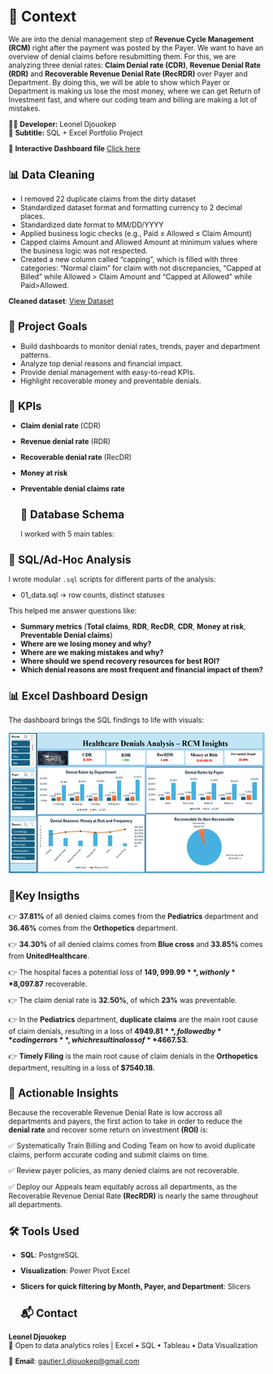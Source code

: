 # 🏥 Context

We are into the denial management step of **Revenue Cycle Management (RCM)** right after the payment was posted by the Payer. We want to have an overview of denial claims before resubmitting them. For this, we are analyzing three denial rates: **Claim Denial rate (CDR)**, **Revenue Denial Rate (RDR)** and **Recoverable Revenue Denial Rate (RecRDR)** over Payer and Department. By doing this, we will be able to show which Payer or Department is making us lose the most money, where we can get Return of Investment fast, and where our coding team and billing are making a lot of mistakes.

👩‍💻 **Developer:** Leonel Djouokep  
📌 **Subtitle:** SQL + Excel Portfolio Project 

📌 **Interactive Dashboard file** <a href= "https://github.com/Leonel-web-byte/Healthcare-Denials-Analysis-RCM-Insights/blob/main/PowerPivot.xlsx"> Click here</a>


## 📊  Data Cleaning
-	I removed 22 duplicate claims from the dirty dataset
-	Standardized dataset format and formatting currency to 2 decimal places.
-	Standardized date format to MM/DD/YYYY
-	Applied business logic checks (e.g., Paid ≤ Allowed ≤ Claim Amount)
-	Capped claims Amount and Allowed Amount at minimum values where the business logic was not respected.
-	Created a new column called “capping”, which is filled with three categories: “Normal claim” for claim with not discrepancies, “Capped at Billed” while Allowed > Claim Amount and “Capped at Allowed” while Paid>Allowed.
  
**Cleaned dataset**: <a href= "https://github.com/Leonel-web-byte/Healthcare-Denials-Analysis-RCM-Insights/blob/main/Cleaned%20Dataset_Power.xlsx"> View Dataset</a>


## 🎯 Project Goals

- Build dashboards to monitor denial rates, trends, payer and department patterns.
- Analyze top denial reasons and financial impact.
- Provide denial management with easy-to-read KPIs.
- Highlight recoverable money and preventable denials.

## 🧠 KPIs

- **Claim denial rate** (CDR)
- **Revenue denial rate** (RDR)
- **Recoverable denial rate** (RecDR)
- **Money at risk**
- **Preventable denial claims rate**

  ## 🧱 Database Schema
  I  worked with 5 main tables:  
 
## 🧩 SQL/Ad-Hoc Analysis

 I wrote modular `.sql` scripts for different parts of the analysis:
 
 - 01_data.sql → row counts, distinct statuses
   
 This helped me answer questions like:
 - **Summary metrics** (**Total claims**, **RDR**, **RecDR**, **CDR**, **Money at risk**, **Preventable Denial claims**)
- **Where are we losing money and why?** 
- **Where are we making mistakes and why?** 
- **Where should we spend recovery resources for best ROI?** 
-	**Which denial reasons are most frequent and financial impact of them?**

## 📊 Excel Dashboard Design
The dashboard brings the SQL findings to life with visuals:  

<img width="549" height="279" alt="Claims_P" src="https://github.com/Leonel-web-byte/Healthcare-Denials-Analysis-RCM-Insights/blob/main/Dashboard.png" />

 ## 📌Key Insigths
 👉 **37.81%** of all denied claims comes from the **Pediatrics** department and **36.46%** comes from the **Orthopetics** department.
 
 👉 **34.30%** of all denied claims comes from **Blue cross** and **33.85%** comes from **UnitedHealthcare**.

 👉 The hospital faces a potential loss of **$149,999.99**, with only **$8,097.87** recoverable.

 👉 The claim denial rate is **32.50%**, of which **23%** was preventable.

 👉 In the **Pediatrics** department, **duplicate claims** are the main root cause of claim denials, resulting in a loss of  **$4949.81**, followed by **coding errors**, which result in a loss of **$4667.53.**

👉 **Timely Filing** is the main root cause of claim denials in the **Orthopetics** department, resulting in a loss of **$7540.18**.

## 📌 Actionable Insights
Because the recoverable Revenue Denial Rate is low accross all departments and payers, the first action to take in order to reduce the **denial rate** and recover some return on investment **(ROI)** is:

✅ Systematically Train Billing and Coding Team on how to avoid duplicate claims, perform accurate coding and submit claims on time.

✅ Review payer policies, as many denied claims are not recoverable.

✅ Deploy our Appeals team equitably across all departments, as the Recoverable Revenue Denial Rate **(RecRDR)** is nearly the same throughout all departments.

  ## 🛠️ Tools Used
- **SQL**: PostgreSQL 
- **Visualization**: Power Pivot Excel 
- **Slicers for quick filtering by Month, Payer, and Department**: Slicers 

  ## 📬 Contact
**Leonel Djouokep**  
📌 Open to data analytics roles | Excel • SQL • Tableau • Data Visualization

📌 **Email**: gautier.l.djouokep@gmail.com
